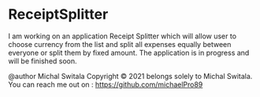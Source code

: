 # ReceiptSplitter
I am working on an application Receipt Splitter which will allow user to choose currency from the list and split all expenses equally between everyone or split them by fixed amount. The application is in progress and will be finished soon.

@author Michal Switala
Copyright © 2021 belongs solely to Michal Switala. 
You can reach me out on : https://github.com/michaelPro89
